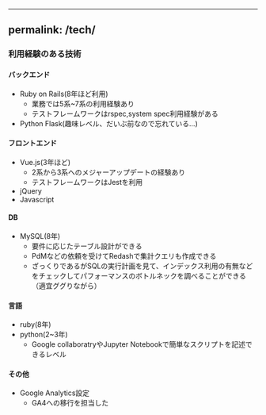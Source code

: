 ----------
permalink: /tech/
----------

### 利用経験のある技術
#### バックエンド
- Ruby on Rails(8年ほど利用)
  - 業務では5系~7系の利用経験あり
  - テストフレームワークはrspec,system spec利用経験がある
- Python Flask(趣味レベル、だいぶ前なので忘れている...)
#### フロントエンド
- Vue.js(3年ほど)
  - 2系から3系へのメジャーアップデートの経験あり
  - テストフレームワークはJestを利用
- jQuery
- Javascript
#### DB
- MySQL(8年)
  - 要件に応じたテーブル設計ができる
  - PdMなどの依頼を受けてRedashで集計クエリも作成できる
  - ざっくりであるがSQLの実行計画を見て、インデックス利用の有無などをチェックしてパフォーマンスのボトルネックを調べることができる（適宜ググりながら）
#### 言語
- ruby(8年)
- python(2~3年)
  - Google collaboratryやJupyter Notebookで簡単なスクリプトを記述できるレベル

#### その他
- Google Analytics設定
  - GA4への移行を担当した

